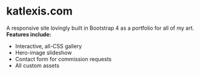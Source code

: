 <h1>katlexis.com</h1>
A responsive site lovingly built in Bootstrap 4 as a portfolio for all of my art. <strong>Features include:</strong>
<ul>
  <li>Interactive, all-CSS gallery</li>
  <li>Hero-image slideshow</li>
  <li>Contact form for commission requests</li>
  <li>All custom assets</li>
</ul>
